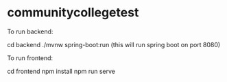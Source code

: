 # communitycollegetest

To run backend: 

cd backend
./mvnw spring-boot:run (this will run spring boot on port 8080)

To run frontend:

cd frontend
npm install
npm run serve

